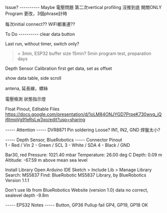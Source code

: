 Issue? ----------
Maybe 電壓問題
第二次vertical profiling 沒推到底
開關ONLY Program
更改，3個phrase計時

每次initial connect??
WIFI都重連??


To Do ----------
clear data button

Last run, without timer, switch only?
>= 3min, ESP32 buffer size 15min? 5min
program test, preparation days

Depth Sensor Calibration
first get data, set as offset

show data table, side scroll

antena, 延長線，螺絲

電壓檢測
狀態指示燈


Float Pinout, Editable Files
https://docs.google.com/presentation/d/1oLM84ONJYGD7PrpeK730wvq_iQj6tmpVg91eRsLw3xo/edit?usp=sharing



----- Attention -----
DVR8871 Pin soldering Loose?
IN1, IN2, GND
焊盤太小?

----- Depth Sensor, BlueRobotics -----
Connector Pinout	
1 - Red / Vin
2 - Green / SCL
3 - White / SDA
4 - Black / GND



Bar30, red
Pressure: 1021.40 mbar
Temperature: 26.00 deg C
Depth: 0.09 m
Altitude: -67.59 m above mean sea level

Install Library
Open Arduino IDE
Sketch > Include Lib > Manage Library
Search: MS5837
Find: BlueRobotic MS5837 Library, by BlueRobotics
Version 1.1.1

Don't use lib from BlueRobotics Website (version 1.0)
data no correct, sealevel depth -9.8m


----- EPS32 Notes -----
Button, GP36 Pullup fail
GP4, GP19, GP18 OK 